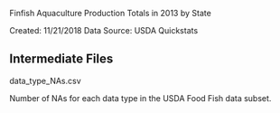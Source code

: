 Finfish Aquaculture Production Totals in 2013 by State

Created: 11/21/2018
Data Source: USDA Quickstats

## Intermediate Files

data_type_NAs.csv

Number of NAs for each data type in the USDA Food Fish data subset.